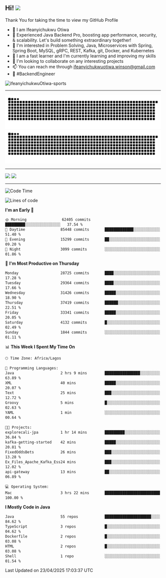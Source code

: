 <!-- BLOG-POST-LIST:START --><!-- BLOG-POST-LIST:END -->

## Hi! <img src="https://media.giphy.com/media/hvRJCLFzcasrR4ia7z/giphy.gif" width="4%"> 

Thank You for taking the time to view my GitHub Profile

- 👋 I am Ifeanyichukwu Otiwa
- 🚀 Experienced Java Backend Pro, boosting app performance, security, & scalability. Let's build something extraordinary together!
- 👀 I'm interested in Problem Solving, Java, Microservices with Spring, Spring Boot, MySQL, gRPC, REST, Kafka, git, Docker, and Kubernetes
- 🌱 I am a fast learner and I'm currently learning and improving my skills
- 💞️ I'm looking to collaborate on any interesting projects
- 📫 You can reach me through ifeanyichukwuotiwa.winson@gmail.com
- 🚀 #BackendEngineer

<p align="left" marginTop="10px"> <img src="https://komarev.com/ghpvc/?username=ifeanyichukwuOtiwa-sports&label=Profile%20views&color=0e75b6&style=for-the-badge" alt="ifeanyichukwuOtiwa-sports" /> </p>

***

<!--🐍📈SNAKEGRAPH / 🌐WEBSITE: https://github.com/Platane/snk -->
![github contribution grid snake animation](https://raw.githubusercontent.com/ifeanyichukwuOtiwa-sports/ifeanyichukwuOtiwa-sports/output/github-contribution-grid-snake-dark.svg#gh-dark-mode-only)![github contribution grid snake animation](https://raw.githubusercontent.com/ifeanyichukwuOtiwa-sports/ifeanyichukwuOtiwa-sports/output/github-contribution-grid-snake.svg#gh-light-mode-only)

***

<p float="left">
  <img float="left" src="https://github-readme-stats.vercel.app/api?username=ifeanyichukwuOtiwa-sports&count_private=true&include_all_commits=true&theme=react&show_icons=true" />
  <img float="right" src="https://github-readme-stats.vercel.app/api/top-langs/?username=ifeanyichukwuOtiwa-sports&layout=compact&show_icons=true&theme=react" /> 
</p>

***



<!--START_SECTION:waka-->
![Code Time](http://img.shields.io/badge/Code%20Time-3%2C631%20hrs%2044%20mins-blue)

![Lines of code](https://img.shields.io/badge/From%20Hello%20World%20I%27ve%20Written-46.7%20million%20lines%20of%20code-blue)

**I'm an Early 🐤** 

```text
🌞 Morning                62405 commits       █████████░░░░░░░░░░░░░░░░   37.54 % 
🌆 Daytime                85448 commits       █████████████░░░░░░░░░░░░   51.40 % 
🌃 Evening                15299 commits       ██░░░░░░░░░░░░░░░░░░░░░░░   09.20 % 
🌙 Night                  3099 commits        ░░░░░░░░░░░░░░░░░░░░░░░░░   01.86 % 
```
📅 **I'm Most Productive on Thursday** 

```text
Monday                   28725 commits       ████░░░░░░░░░░░░░░░░░░░░░   17.28 % 
Tuesday                  29364 commits       ████░░░░░░░░░░░░░░░░░░░░░   17.66 % 
Wednesday                31426 commits       █████░░░░░░░░░░░░░░░░░░░░   18.90 % 
Thursday                 37419 commits       ██████░░░░░░░░░░░░░░░░░░░   22.51 % 
Friday                   33341 commits       █████░░░░░░░░░░░░░░░░░░░░   20.05 % 
Saturday                 4132 commits        █░░░░░░░░░░░░░░░░░░░░░░░░   02.49 % 
Sunday                   1844 commits        ░░░░░░░░░░░░░░░░░░░░░░░░░   01.11 % 
```


📊 **This Week I Spent My Time On** 

```text
🕑︎ Time Zone: Africa/Lagos

💬 Programming Languages: 
Java                     2 hrs 9 mins        ████████████████░░░░░░░░░   63.89 % 
XML                      40 mins             █████░░░░░░░░░░░░░░░░░░░░   20.07 % 
Text                     25 mins             ███░░░░░░░░░░░░░░░░░░░░░░   12.72 % 
Groovy                   5 mins              █░░░░░░░░░░░░░░░░░░░░░░░░   02.63 % 
YAML                     1 min               ░░░░░░░░░░░░░░░░░░░░░░░░░   00.64 % 

🐱‍💻 Projects: 
explorecali-jpa          1 hr 14 mins        █████████░░░░░░░░░░░░░░░░   36.84 % 
kafka-getting-started    42 mins             █████░░░░░░░░░░░░░░░░░░░░   20.81 % 
FixedOddsBets            26 mins             ███░░░░░░░░░░░░░░░░░░░░░░   13.28 % 
Ex_Files_Apache_Kafka_Ess24 mins             ███░░░░░░░░░░░░░░░░░░░░░░   12.02 % 
api-gateway              13 mins             ██░░░░░░░░░░░░░░░░░░░░░░░   06.89 % 

💻 Operating System: 
Mac                      3 hrs 22 mins       █████████████████████████   100.00 % 
```

**I Mostly Code in Java** 

```text
Java                     55 repos            █████████████████████░░░░   84.62 % 
TypeScript               3 repos             █░░░░░░░░░░░░░░░░░░░░░░░░   04.62 % 
Dockerfile               2 repos             █░░░░░░░░░░░░░░░░░░░░░░░░   03.08 % 
HTML                     2 repos             █░░░░░░░░░░░░░░░░░░░░░░░░   03.08 % 
Shell                    1 repo              ░░░░░░░░░░░░░░░░░░░░░░░░░   01.54 % 
```




 Last Updated on 23/04/2025 17:03:37 UTC
<!--END_SECTION:waka-->

<!--
<p align="center">
![trophy](https://github-profile-trophy.vercel.app/?username=ifeanyichukwuOtiwa-sports&theme=onedark) (https://github.com/ryo-ma/github-profile-trophy)
</p>
-->

<!---
ifeanyi-otiwa/ifeanyi-otiwa is a ✨ special ✨ repository because its `README.md` (this file) appears on your GitHub profile.
You can click the Preview link to take a look at your changes.
--->
